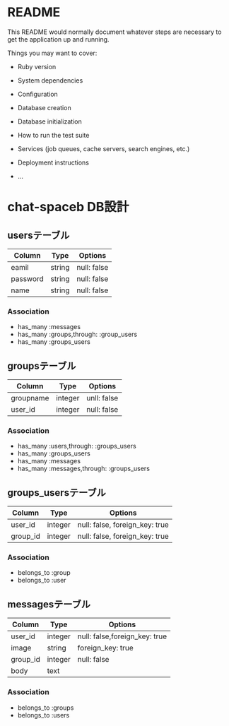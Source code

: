 # README

This README would normally document whatever steps are necessary to get the
application up and running.

Things you may want to cover:

* Ruby version

* System dependencies

* Configuration

* Database creation

* Database initialization

* How to run the test suite

* Services (job queues, cache servers, search engines, etc.)

* Deployment instructions

* ...
# chat-spaceb DB設計
## usersテーブル
|Column|Type|Options|
|------|----|-------|
|eamil|string|null: false|
|password|string|null: false|
|name|string|null: false|
### Association
- has_many :messages
- has_many :groups,through: :group_users
- has_many :groups_users

## groupsテーブル
|Column|Type|Options|
|------|----|-------|
|groupname|integer|unll: false|
|user_id|integer|null: false|
### Association
- has_many :users,through: :groups_users
- has_many :groups_users
- has_many :messages
- has_many :messages,through: :groups_users

## groups_usersテーブル
|Column|Type|Options|
|------|----|-------|
|user_id|integer|null: false, foreign_key: true|
|group_id|integer|null: false, foreign_key: true|
### Association
- belongs_to :group
- belongs_to :user

## messagesテーブル
|Column|Type|Options|
|------|----|-------|
|user_id|integer|null: false,foreign_key: true|
|image|string|foreign_key: true|
|group_id|integer|null: false|
|body|text||
### Association
- belongs_to :groups
- belongs_to :users
